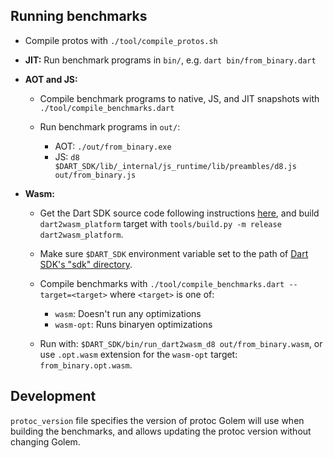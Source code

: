 ## Running benchmarks

- Compile protos with `./tool/compile_protos.sh`

- **JIT:** Run benchmark programs in `bin/`, e.g. `dart bin/from_binary.dart`

- **AOT and JS:**

  - Compile benchmark programs to native, JS, and JIT snapshots with
    `./tool/compile_benchmarks.dart`

  - Run benchmark programs in `out/`:
    - AOT: `./out/from_binary.exe`
    - JS: `d8 $DART_SDK/lib/_internal/js_runtime/lib/preambles/d8.js out/from_binary.js`

- **Wasm:**

  - Get the Dart SDK source code following instructions [here][1], and build
    `dart2wasm_platform` target with `tools/build.py -m release
    dart2wasm_platform`.

  - Make sure `$DART_SDK` environment variable set to the path of [Dart SDK's
    "sdk" directory][1].

  - Compile benchmarks with `./tool/compile_benchmarks.dart --target=<target>`
    where `<target>` is one of:

    - `wasm`: Doesn't run any optimizations
    - `wasm-opt`: Runs binaryen optimizations

  - Run with: `$DART_SDK/bin/run_dart2wasm_d8 out/from_binary.wasm`, or use
    `.opt.wasm` extension for the `wasm-opt` target: `from_binary.opt.wasm`.

[1]: https://github.com/dart-lang/sdk/wiki/Building
[2]: https://github.com/dart-lang/sdk/tree/main/sdk

## Development

`protoc_version` file specifies the version of protoc Golem will use when
building the benchmarks, and allows updating the protoc version without
changing Golem.
